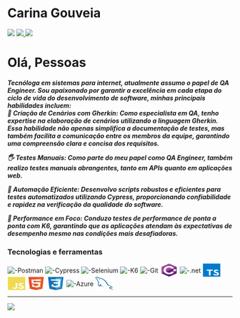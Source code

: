 <h1>Carina Gouveia</h1> 
 <div> 
   <a href="https://www.instagram.com/_carinabgouveia/" target="_blank"><img src="https://img.shields.io/badge/-Instagram-%23E4405F?style=for-the-badge&logo=instagram&logoColor=white" target="_blank"></a>
   <a href = "mailto:carinagouveiabarros@gmail.com"><img src="https://img.shields.io/badge/-Gmail-%23333?style=for-the-badge&logo=gmail&logoColor=white" target="_blank">    </a>
   <a href="https://www.linkedin.com/in/carinagouveia-dev/" target="_blank"><img src="https://img.shields.io/badge/-LinkedIn-%230077B5?style=for-the-badge&logo=linkedin&logoColor=white" target="_blank"></a> 
</div>

<h1>Olá, Pessoas</h1> 
<h5> Tecnóloga em sistemas para internet, atualmente assumo o papel de QA Engineer.
Sou apaixonado por garantir a excelência em cada etapa do ciclo de vida do desenvolvimento de software, minhas principais habilidades incluem:

<br>
📝 Criação de Cenários com Gherkin:
Como especialista em QA, tenho expertise na elaboração de cenários utilizando a linguagem Gherkin. Essa habilidade não apenas simplifica a documentação de testes, mas também facilita a comunicação entre os membros da equipe, garantindo uma compreensão clara e concisa dos requisitos.

🖐️ Testes Manuais: 
Como parte do meu papel como QA Engineer, também realizo testes manuais abrangentes, tanto em APIs quanto em aplicações web. 

🤖 Automação Eficiente:
Desenvolvo scripts robustos e eficientes para testes automatizados utilizando Cypress, proporcionando confiabilidade e rapidez na verificação da qualidade do software.

🚀 Performance em Foco:
Conduzo testes de performance de ponta a ponta com K6, garantindo que as aplicações atendam às expectativas de desempenho mesmo nas condições mais desafiadoras.</h5> 

<h3>Tecnologias e ferramentas</h3>
<div style="display: inline_block">

 
<img align="center" alt="-Postman" height="30" width="40" src="https://cdn.jsdelivr.net/gh/devicons/devicon@latest/icons/postman/postman-plain.svg" />
<img align="center" alt="-Cypress" height="30" width="40" src="https://cdn.jsdelivr.net/gh/devicons/devicon@latest/icons/cypressio/cypressio-original.svg" />     
<img align="center" alt="-Selenium" height="30" width="40" src="https://cdn.jsdelivr.net/gh/devicons/devicon/icons/selenium/selenium-original.svg" />
<img align="center" alt="-K6" height="30" width="40" src="https://cdn.jsdelivr.net/gh/devicons/devicon@latest/icons/k6/k6-original.svg" />
<img align="center" alt="-Git" height="30" src="https://cdn.jsdelivr.net/gh/devicons/devicon/icons/git/git-original.svg" />
<img align="center" alt="-Csharp" height="30" width="40" src="https://raw.githubusercontent.com/devicons/devicon/master/icons/csharp/csharp-original.svg">
<img align="center" alt="-.net" height="30" width="40" src="https://cdn.jsdelivr.net/gh/devicons/devicon/icons/dotnetcore/dotnetcore-original.svg" /> 
<img align="center" alt="-Ts" height="30" width="40" src="https://raw.githubusercontent.com/devicons/devicon/master/icons/typescript/typescript-plain.svg">
<img align="center" alt="-Js" height="30" width="40" src="https://raw.githubusercontent.com/devicons/devicon/master/icons/javascript/javascript-plain.svg">
<img align="center" alt="-HTML" height="30" width="40" src="https://raw.githubusercontent.com/devicons/devicon/master/icons/html5/html5-original.svg">
<img align="center" alt="-CSS" height="30" width="40" src="https://raw.githubusercontent.com/devicons/devicon/master/icons/css3/css3-original.svg">
<img align="center" alt="-Azure" height="30" width="40" src="https://cdn.jsdelivr.net/gh/devicons/devicon/icons/azure/azure-original.svg" />
<img align="center" alt="-Mysql" height="30" width="40" src="https://raw.githubusercontent.com/devicons/devicon/master/icons/mysql/mysql-original.svg">

</div>
 
 <hr>
  <img height="180em" src="https://github-readme-stats.vercel.app/api/top-langs/?username=carinagouveia&layout=compact&langs_count=7&theme=midnight-purple"/>
 

